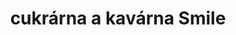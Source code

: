 ---
layout: layouts/post.njk
title: cukrárna a kavárna Smile
perex: Malá, nenápadná cukrárna v Brně Bystrci.
foto: smile.jpg
popis: jídlo
tags: ['restaurants']
---
